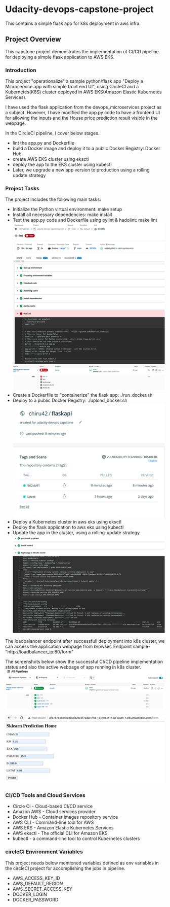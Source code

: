 # Udacity-devops-capstone-project
This contains a simple flask app for k8s deployment in aws infra.

## Project Overview
This capstone project demonstrates the implementation of CI/CD pipeline for deploying a simple flask application to AWS EKS.

### Introduction
This project "operationalize" a sample python/flask app "Deploy a Microservice app with simple front end UI", using CircleCI and a Kubernetes(K8S) cluster deployed in AWS EKS(Amazon Elastic Kubernetes Services).

I have used the flask application from the devops_microservices project as a subject. However, I have modified the app.py code to have a frontend UI for allowing the inputs and the House price prediction result visible in the webpage.

In the CircleCI pipeline, I cover below stages.
 - lint the app.py and Dockerfile
 - build a Docker image and deploy it to a public Docker Registry: Docker Hub
 - create AWS EKS cluster using eksctl
 - deploy the app to the EKS cluster using kubectl
 - Later, we upgrade a new app version to production using a rolling update strategy

### Project Tasks
The project includes the following main tasks:

- Initialize the Python virtual environment: make setup
- Install all necessary dependencies: make install
- Test the app.py code and Dockerfile using pylint & hadolint: make lint
![Lint error screenshot.](lint_error.png)
![Lint error pipeline screenshot.](lint_error_pipeline.png)
- Create a Dockerfile to "containerize" the flask app: ./run_docker.sh
- Deploy to a public Docker Registry: ./upload_docker.sh
![Successful upload to docker hub from circleci job.](docker_hub_repo.png)
- Deploy a Kubernetes cluster in aws eks using eksctl
- Deploy the flask application to aws eks using kubectl
- Update the app in the cluster, using a rolling-update strategy
![Successful rolling deployment into k8s from circleci job.](RollingDeployment_jobSuccess.png)

The loadbalancer endpoint after successfull deployment into k8s cluster, we can access the application webpage from browser.
Endpoint sample-
"http://loadbalancer_ip:80/form"

The screenshots below show the successful CI/CD pipeline implementation status and also the active webpage of app running in k8s cluster.
![Successful CI/CD pipeline status.](CIpipeline_success.png)

![Active webpage running on k8s cluster.](success_webpage.png)

### CI/CD Tools and Cloud Services
- Circle CI - Cloud-based CI/CD service
- Amazon AWS - Cloud services provider
- Docker Hub - Container images repository service
- AWS CLI - Command-line tool for AWS
- AWS EKS - Amazon Elastic Kubernetes Services
- AWS eksctl - The official CLI for Amazon EKS
- kubectl - a command-line tool to control Kubernetes clusters

### circleCI Environment Variables
This project needs below mentioned variables defined as env variables in the circleCI project for accomplishing the jobs in pipeline.

- AWS_ACCESS_KEY_ID
- AWS_DEFAULT_REGION
- AWS_SECRET_ACCESS_KEY
- DOCKER_LOGIN
- DOCKER_PASSWORD

